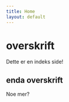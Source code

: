 ```yaml
---
title: Home
layout: default
---
```


# overskrift

Dette er en indeks side!

## enda overskrift
Noe mer?
